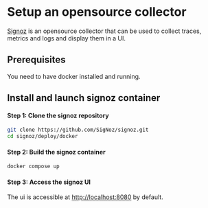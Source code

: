 # Setup an opensource collector

[Signoz](https://signoz.io/) is an opensource collector that can be used to collect traces, metrics and logs and display them in a UI.

## Prerequisites

You need to have docker installed and running.

## Install and launch signoz container

#### Step 1: Clone the signoz repository

```bash
git clone https://github.com/SigNoz/signoz.git
cd signoz/deploy/docker
```

#### Step 2: Build the signoz container

```bash
docker compose up
```

#### Step 3: Access the signoz UI

The ui is accessible at [http://localhost:8080](http://localhost:8080) by default.